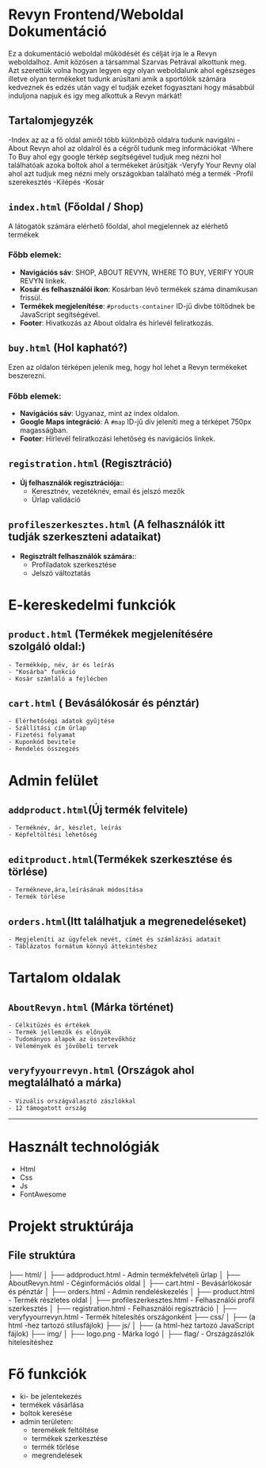 # Revyn Frontend/Weboldal Dokumentáció
Ez a dokumentáció weboldal működését és célját írja le a Revyn weboldalhoz.
Amit közösen a társammal Szarvas Petrával alkottunk meg. Azt szerettük volna hogyan legyen egy olyan weboldalunk ahol egészséges illetve olyan termékeket tudunk arúsítani amik a sportólók számára kedveznek és edzés után vagy el tudják ezeket fogyasztani hogy másabbúl induljona  napjuk és igy meg alkottuk a Revyn márkát!

## Tartalomjegyzék
-Index az az a fő oldal amiről több különböző oldalra tudunk navigálni
    -About Revyn ahol az oldalról és a cégről tudunk meg információkat
    -Where To Buy ahol egy google térkép segítségével tudjuk meg nézni hol találhatóak azoka  boltok ahol a termékeket árúsítják
    -Veryfy Your Revny olal ahol azt tudjuk meg nézni mely országokban található még a termék 
    -Profil szerekesztés
    -Kilépés 
    -Kosár

## `index.html` (Főoldal / Shop)

A látogatók számára elérhető főoldal, ahol megjelennek az elérhető termékek
### Főbb elemek:
- **Navigációs sáv**: SHOP, ABOUT REVYN, WHERE TO BUY, VERIFY YOUR REVYN linkek.
- **Kosár és felhasználói ikon**: Kosárban lévő termékek száma dinamikusan frissül.
- **Termékek megjelenítése**: `#products-container` ID-jű divbe töltődnek be JavaScript segítségével.
- **Footer**: Hivatkozás az About oldalra és hírlevél feliratkozás.


## `buy.html` (Hol kapható?)

Ezen az oldalon térképen jelenik meg, hogy hol lehet a Revyn termékeket beszerezni.

### Főbb elemek:
- **Navigációs sáv**: Ugyanaz, mint az index oldalon.
- **Google Maps integráció**: A `#map` ID-jű div jeleníti meg a térképet 750px magasságban.
- **Footer**: Hírlevél feliratkozási lehetőség és navigációs linkek.

## `registration.html` (Regisztráció)
- **Új felhasználók regisztrációja:**:
    - Keresztnév, vezetéknév, email és jelszó mezők
    - Űrlap validáció


## `profileszerkesztes.html` (A felhasználók itt tudják szerkeszteni adataikat)
- **Regisztrált felhasználók számára:**:
    - Profiladatok szerkesztése
    - Jelszó változtatás

# E-kereskedelmi funkciók

## `product.html` (Termékek megjelenítésére szolgáló oldal:)
    - Termékkép, név, ár és leírás
    - "Kosárba" funkció
    - Kosár számláló a fejlécben

## `cart.html` ( Bevásálókosár és pénztár)
    - Elérhetőségi adatok gyűjtése
    - Szállítási cím űrlap
    - Fizetési folyamat
    - Kuponkód bevitele
    - Rendelés összegzés

# Admin felület

## `addproduct.html`(Új termék felvitele)
    - Terméknév, ár, készlet, leírás
    - Képfeltöltési lehetőség

## `editproduct.html`(Termékek szerkesztése és törlése)
    - Termékneve,ára,leírásának módosítása
    - Termék törlése

## `orders.html`(Itt találhatjuk a megrenedeléseket)
    - Megjeleníti az ügyfelek nevét, címét és számlázási adatait
    - Táblázatos formátum könnyű áttekintéshez


# Tartalom oldalak

## `AboutRevyn.html` (Márka történet)
    - Célkitűzés és értékek
    - Termék jellemzők és előnyök
    - Tudományos alapok az összetevőkhöz
    - Vélemények és jövőbeli tervek


## `veryfyyourrevyn.html` (Országok ahol megtalálható a márka)
    - Vizuális országválasztó zászlókkal
    - 12 támogatott ország


---
# Használt technológiák
- Html
- Css
- Js
- FontAwesome


# Projekt struktúrája
## File struktúra
├── html/
│   ├── addproduct.html          - Admin termékfelvételi űrlap
│   ├── AboutRevyn.html          - Céginformációs oldal
│   ├── cart.html                - Bevásárlókosár és pénztár
│   ├── orders.html              - Admin rendeléskezelés
│   ├── product.html             - Termék részletes oldal
│   ├── profileszerkesztes.html  - Felhasználói profil szerkesztés
│   ├── registration.html        - Felhasználói regisztráció
│   ├── veryfyyourrevyn.html     - Termék hitelesítés országonként
├── css/
│   ├── (a html -hez tartozó  stílusfájlok)
├── js/
│   ├── (a html-hez tartozó JavaScript fájlok)
├── img/
│   ├── logo.png                 - Márka logó
│   ├── flag/                    - Országzászlók hitelesítéshez

# Fő funkciók
- ki- be jelentekezés
- termékek vásárlása
- boltok keresése
- admin területen:
    - teremékek feltöltése
    - termékek szerkesztése
    - termék törlése
    - megrendelések    

